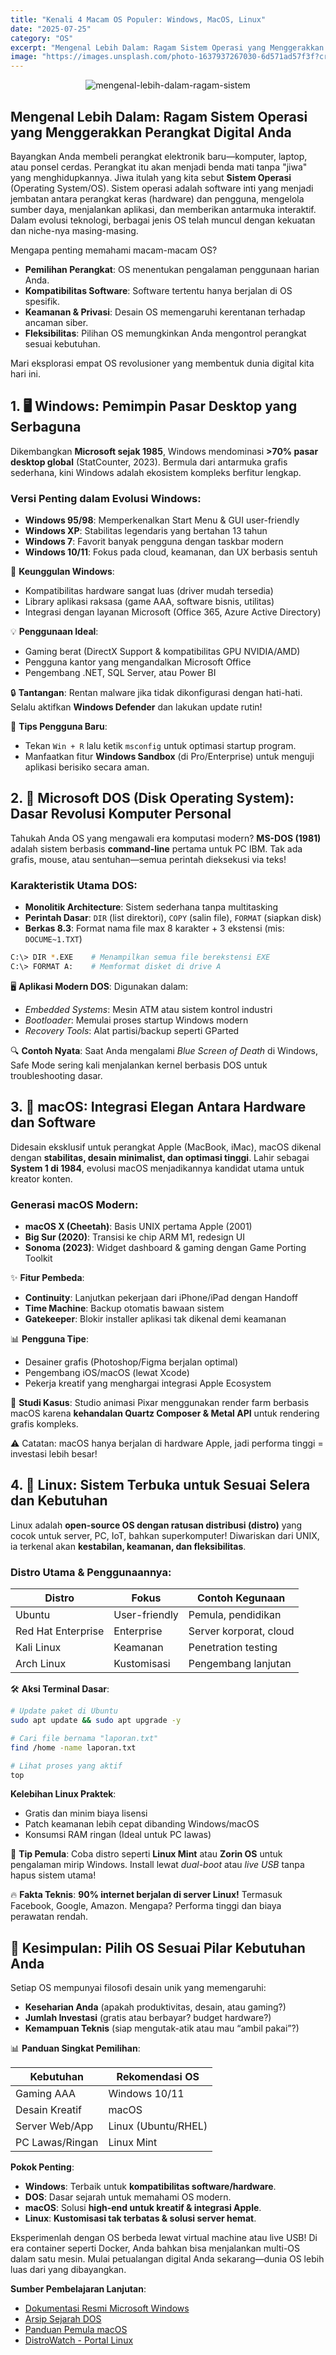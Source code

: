 ```yaml
---
title: "Kenali 4 Macam OS Populer: Windows, MacOS, Linux"
date: "2025-07-25"
category: "OS"
excerpt: "Mengenal Lebih Dalam: Ragam Sistem Operasi yang Menggerakkan Perangkat Digital Anda Bayangkan Anda membeli perangkat..."
image: "https://images.unsplash.com/photo-1637937267030-6d571ad57f3f?crop=entropy&cs=tinysrgb&fit=max&fm=jpg&ixid=M3w3ODIxNjl8MHwxfHNlYXJjaHwxfHxPU3xlbnwwfHx8fDE3NTM0MTA4MzN8MA&ixlib=rb-4.1.0&q=80&w=200"
---
```


<p align="center">
  <img src="https://images.unsplash.com/photo-1637937267030-6d571ad57f3f?crop=entropy&cs=tinysrgb&fit=max&fm=jpg&ixid=M3w3ODIxNjl8MHwxfHNlYXJjaHwxfHxPU3xlbnwwfHx8fDE3NTM0MTA4MzN8MA&ixlib=rb-4.1.0&q=80&w=400" alt="mengenal-lebih-dalam-ragam-sistem" />
</p>

## Mengenal Lebih Dalam: Ragam Sistem Operasi yang Menggerakkan Perangkat Digital Anda

Bayangkan Anda membeli perangkat elektronik baru—komputer, laptop, atau ponsel cerdas. Perangkat itu akan menjadi benda mati tanpa "jiwa" yang menghidupkannya. Jiwa itulah yang kita sebut **Sistem Operasi** (Operating System/OS). Sistem operasi adalah software inti yang menjadi jembatan antara perangkat keras (hardware) dan pengguna, mengelola sumber daya, menjalankan aplikasi, dan memberikan antarmuka interaktif. Dalam evolusi teknologi, berbagai jenis OS telah muncul dengan kekuatan dan niche-nya masing-masing.

Mengapa penting memahami macam-macam OS?
- **Pemilihan Perangkat**: OS menentukan pengalaman penggunaan harian Anda.
- **Kompatibilitas Software**: Software tertentu hanya berjalan di OS spesifik.
- **Keamanan & Privasi**: Desain OS memengaruhi kerentanan terhadap ancaman siber.
- **Fleksibilitas**: Pilihan OS memungkinkan Anda mengontrol perangkat sesuai kebutuhan.

Mari eksplorasi empat OS revolusioner yang membentuk dunia digital kita hari ini.

## 1. 🖥️ Windows: Pemimpin Pasar Desktop yang Serbaguna

Dikembangkan **Microsoft sejak 1985**, Windows mendominasi **>70% pasar desktop global** (StatCounter, 2023). Bermula dari antarmuka grafis sederhana, kini Windows adalah ekosistem kompleks berfitur lengkap.

### Versi Penting dalam Evolusi Windows:
- **Windows 95/98**: Memperkenalkan Start Menu & GUI user-friendly
- **Windows XP**: Stabilitas legendaris yang bertahan 13 tahun
- **Windows 7**: Favorit banyak pengguna dengan taskbar modern
- **Windows 10/11**: Fokus pada cloud, keamanan, dan UX berbasis sentuh

🎯 **Keunggulan Windows**:
- Kompatibilitas hardware sangat luas (driver mudah tersedia)
- Library aplikasi raksasa (game AAA, software bisnis, utilitas)
- Integrasi dengan layanan Microsoft (Office 365, Azure Active Directory)

💡 **Penggunaan Ideal**:
- Gaming berat (DirectX Support & kompatibilitas GPU NVIDIA/AMD)
- Pengguna kantor yang mengandalkan Microsoft Office
- Pengembang .NET, SQL Server, atau Power BI

🔒 **Tantangan**: Rentan malware jika tidak dikonfigurasi dengan hati-hati. Selalu aktifkan **Windows Defender** dan lakukan update rutin!

📌 **Tips Pengguna Baru**:  
- Tekan `Win + R` lalu ketik `msconfig` untuk optimasi startup program.  
- Manfaatkan fitur **Windows Sandbox** (di Pro/Enterprise) untuk menguji aplikasi berisiko secara aman.

## 2. 💾 Microsoft DOS (Disk Operating System): Dasar Revolusi Komputer Personal

Tahukah Anda OS yang mengawali era komputasi modern? **MS-DOS (1981)** adalah sistem berbasis **command-line** pertama untuk PC IBM. Tak ada grafis, mouse, atau sentuhan—semua perintah dieksekusi via teks!

### Karakteristik Utama DOS:
- **Monolitik Architecture**: Sistem sederhana tanpa multitasking
- **Perintah Dasar**: `DIR` (list direktori), `COPY` (salin file), `FORMAT` (siapkan disk)
- **Berkas 8.3**: Format nama file max 8 karakter + 3 ekstensi (mis: `DOCUME~1.TXT`)

```bash
C:\> DIR *.EXE    # Menampilkan semua file berekstensi EXE
C:\> FORMAT A:    # Memformat disket di drive A
```

🖥️ **Aplikasi Modern DOS**: Digunakan dalam:
- *Embedded Systems*: Mesin ATM atau sistem kontrol industri
- *Bootloader*: Memulai proses startup Windows modern
- *Recovery Tools*: Alat partisi/backup seperti GParted

🔍 **Contoh Nyata**: Saat Anda mengalami *Blue Screen of Death* di Windows, Safe Mode sering kali menjalankan kernel berbasis DOS untuk troubleshooting dasar.

## 3. 🍎 macOS: Integrasi Elegan Antara Hardware dan Software

Didesain eksklusif untuk perangkat Apple (MacBook, iMac), macOS dikenal dengan **stabilitas, desain minimalist, dan optimasi tinggi**. Lahir sebagai **System 1 di 1984**, evolusi macOS menjadikannya kandidat utama untuk kreator konten.

### Generasi macOS Modern:
- **macOS X (Cheetah)**: Basis UNIX pertama Apple (2001)
- **Big Sur (2020)**: Transisi ke chip ARM M1, redesign UI
- **Sonoma (2023)**: Widget dashboard & gaming dengan Game Porting Toolkit

✨ **Fitur Pembeda**:
- **Continuity**: Lanjutkan pekerjaan dari iPhone/iPad dengan Handoff
- **Time Machine**: Backup otomatis bawaan sistem
- **Gatekeeper**: Blokir installer aplikasi tak dikenal demi keamanan

📊 **Pengguna Tipe**:  
- Desainer grafis (Photoshop/Figma berjalan optimal)
- Pengembang iOS/macOS (lewat Xcode)
- Pekerja kreatif yang menghargai integrasi Apple Ecosystem

💼 **Studi Kasus**: Studio animasi Pixar menggunakan render farm berbasis macOS karena **kehandalan Quartz Composer & Metal API** untuk rendering grafis kompleks.

⚠️ Catatan: macOS hanya berjalan di hardware Apple, jadi performa tinggi = investasi lebih besar!

## 4. 🐧 Linux: Sistem Terbuka untuk Sesuai Selera dan Kebutuhan

Linux adalah **open-source OS dengan ratusan distribusi (distro)** yang cocok untuk server, PC, IoT, bahkan superkomputer! Diwariskan dari UNIX, ia terkenal akan **kestabilan, keamanan, dan fleksibilitas**.

### Distro Utama & Penggunaannya:
| Distro          | Fokus             | Contoh Kegunaan            |
|-----------------|-------------------|----------------------------|
| Ubuntu          | User-friendly     | Pemula, pendidikan         |
| Red Hat Enterprise | Enterprise      | Server korporat, cloud     |
| Kali Linux      | Keamanan          | Penetration testing        |
| Arch Linux      | Kustomisasi| Pengembang lanjutan        |

🛠️ **Aksi Terminal Dasar**:
```bash
# Update paket di Ubuntu
sudo apt update && sudo apt upgrade -y

# Cari file bernama "laporan.txt"
find /home -name laporan.txt

# Lihat proses yang aktif
top
```

**Kelebihan Linux Praktek**:

- Gratis dan minim biaya lisensi
- Patch keamanan lebih cepat dibanding Windows/macOS
- Konsumsi RAM ringan (Ideal untuk PC lawas)

🚀 **Tip Pemula**: Coba distro seperti **Linux Mint** atau **Zorin OS** untuk pengalaman mirip Windows. Install lewat *dual-boot* atau *live USB* tanpa hapus sistem utama!

🔥 **Fakta Teknis**: **90% internet berjalan di server Linux!** Termasuk Facebook, Google, Amazon. Mengapa? Performa tinggi dan biaya perawatan rendah.

## 🌟 Kesimpulan: Pilih OS Sesuai Pilar Kebutuhan Anda

Setiap OS mempunyai filosofi desain unik yang memengaruhi:
- **Keseharian Anda** (apakah produktivitas, desain, atau gaming?)
- **Jumlah Investasi** (gratis atau berbayar? budget hardware?)
- **Kemampuan Teknis** (siap mengutak-atik atau mau “ambil pakai”?)

📊 **Panduan Singkat Pemilihan**:

| Kebutuhan          | Rekomendasi OS       |  
|-----------------|---------------------|
| Gaming AAA      | Windows 10/11       |  
| Desain Kreatif  | macOS               |  
| Server Web/App  | Linux (Ubuntu/RHEL) |  
| PC Lawas/Ringan | Linux Mint          |  

**Pokok Penting**:  
- **Windows**: Terbaik untuk **kompatibilitas software/hardware**.  
- **DOS**: Dasar sejarah untuk memahami OS modern.  
- **macOS**: Solusi **high-end untuk kreatif & integrasi Apple**.  
- **Linux**: **Kustomisasi tak terbatas & solusi server hemat**.

Eksperimenlah dengan OS berbeda lewat virtual machine atau live USB! Di era container seperti Docker, Anda bahkan bisa menjalankan multi-OS dalam satu mesin. Mulai petualangan digital Anda sekarang—dunia OS lebih luas dari yang dibayangkan.

**Sumber Pembelajaran Lanjutan**:  
- [Dokumentasi Resmi Microsoft Windows](https://learn.microsoft.com)  
- [Arsip Sejarah DOS](https://dosmuseum.com)  
- [Panduan Pemula macOS](https://support.apple.com/id/macos)  
- [DistroWatch - Portal Linux](https://distrowatch.com)